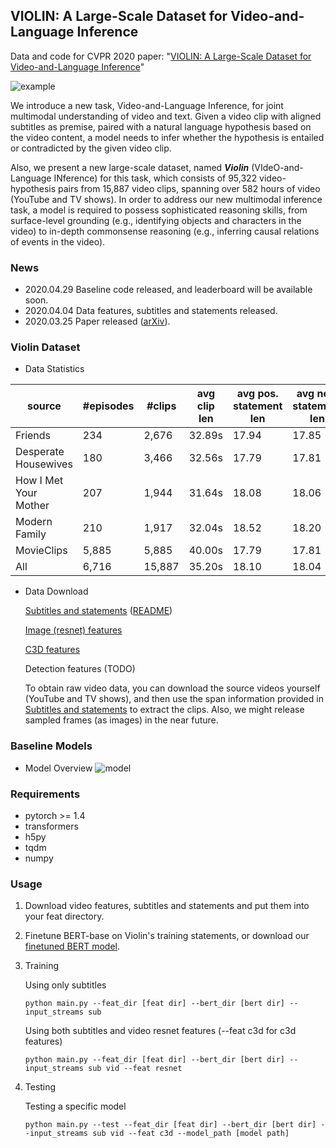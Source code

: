 ## VIOLIN: A Large-Scale Dataset for Video-and-Language Inference
Data and code for CVPR 2020 paper: "[VIOLIN: A Large-Scale Dataset for Video-and-Language Inference](https://arxiv.org/pdf/2003.11618.pdf)"

![example](imgs/example.png)

We introduce a new task, Video-and-Language Inference, for joint multimodal understanding of video and text. Given a video clip with aligned subtitles as premise, paired with a natural language hypothesis based on the video content, a model needs to infer whether the hypothesis is entailed or contradicted by the given video clip. 

Also, we present a new large-scale dataset, named *__Violin__* (VIdeO-and-Language INference) for this task, which consists of 95,322 video-hypothesis pairs from 15,887 video clips, spanning over 582 hours of video (YouTube and TV shows). In order to address our new multimodal inference task, a model is required to possess sophisticated reasoning skills, from surface-level grounding (e.g., identifying objects and characters in the video) to in-depth commonsense reasoning (e.g., inferring causal relations of events in the video).

### News
- 2020.04.29 Baseline code released, and leaderboard will be available soon.
- 2020.04.04 Data features, subtitles and statements released.
- 2020.03.25 Paper released ([arXiv](https://arxiv.org/pdf/2003.11618.pdf)).




### Violin Dataset
- Data Statistics

source | #episodes | #clips | avg clip len | avg pos. statement len | avg neg. statement len | avg subtitle len
------ | -------- | ----- | ------------ | ---------------------- | ---------------------- | ----------------
Friends|234|2,676|32.89s|17.94|17.85|72.80
Desperate Housewives|180|3,466|32.56s|17.79|17.81|69.19
How I Met Your Mother|207|1,944|31.64s|18.08|18.06|76.78
Modern Family|210|1,917|32.04s|18.52|18.20|98.50
MovieClips|5,885|5,885|40.00s|17.79|17.81|69.20
All|6,716|15,887|35.20s|18.10|18.04|76.40

- Data Download

  [Subtitles and statements](https://drive.google.com/file/d/15XS7F_En90CHnSLrRmQ0M1bqEObuqt1-/view?usp=sharing) ([README](https://drive.google.com/open?id=1titZ7HIvzjCQvGasc1qcDlTooTxoufbI))

  [Image (resnet) features](https://drive.google.com/open?id=1YmbXgHQ0gVNGJoUtvr4ozBBd7bVhVQun)

  [C3D features](https://drive.google.com/open?id=10MQ_ceFdhtJYP3CYmm1JoBAQSmnvzv-w)

  Detection features (TODO)
  
  To obtain raw video data, you can download the source videos yourself (YouTube and TV shows), and then use the span information provided in [Subtitles and statements](https://drive.google.com/file/d/15XS7F_En90CHnSLrRmQ0M1bqEObuqt1-/view?usp=sharing) to extract the clips. Also, we might release sampled frames (as images) in the near future.

### Baseline Models
- Model Overview
![model](imgs/model.png)

### Requirements
- pytorch >= 1.4
- transformers
- h5py
- tqdm
- numpy

### Usage
1. Download video features, subtitles and statements and put them into your feat directory.

2. Finetune BERT-base on Violin's training statements, or download our [finetuned BERT model](https://drive.google.com/open?id=1OfZsgilTh3u7O5WGzk_o03srU2wZ5FVN).

3. Training

    Using only subtitles
    ```
    python main.py --feat_dir [feat dir] --bert_dir [bert dir] --input_streams sub
    ```

    Using both subtitles and video resnet features (--feat c3d for c3d features)
    ```
    python main.py --feat_dir [feat dir] --bert_dir [bert dir] --input_streams sub vid --feat resnet
    ```

4. Testing

    Testing a specific model
    ```
    python main.py --test --feat_dir [feat dir] --bert_dir [bert dir] --input_streams sub vid --feat c3d --model_path [model path]
    ```


